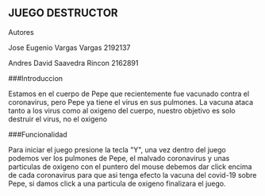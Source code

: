 ## JUEGO DESTRUCTOR
Autores

Jose Eugenio Vargas Vargas 2192137

Andres David Saavedra Rincon 2162891

###Introduccion


Estamos en el cuerpo de Pepe que recientemente fue vacunado contra el coronavirus, pero Pepe ya tiene el virus en sus pulmones.
La vacuna ataca tanto a los virus como al oxigeno del cuerpo, nuestro objetivo es solo destruir el virus, no el oxigeno

###Funcionalidad


Para iniciar el juego presione la tecla "Y", una vez dentro del juego podemos ver los pulmones de Pepe, el malvado coronavirus y unas particulas de oxigeno
con el puntero del mouse debemos dar click encima de cada coronavirus para que asi tenga efecto la vacuna del covid-19 sobre Pepe, si damos click a una particula de oxigeno finalizara
el juego.
